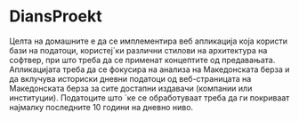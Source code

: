 # DiansProekt
Целта на домашните е да се имплементира веб апликациjа коjа користи бази на податоци,
користеj´ки различни стилови на архитектура на софтвер, при што треба да се применат
концептите од предавањата.
Апликациjата треба да се фокусира на анализа на Македонската берза и да вклучува
историски дневни податоци од веб-страницата на Македонската берза за сите достапни издавачи (компании или институции). Податоците што ´ке се обработуваат треба да ги
покриваат наjмалку последните 10 години на дневно ниво.
